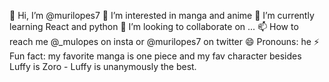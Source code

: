 👋 Hi, I’m @murilopes7
👀 I’m interested in manga and anime
🌱 I’m currently learning React and python
💞️ I’m looking to collaborate on ...
📫 How to reach me @_mulopes on insta or @murilopes7 on twitter
😄 Pronouns: he
⚡ Fun fact: my favorite manga is one piece and my fav character besides Luffy is Zoro - Luffy is unanymously the best.